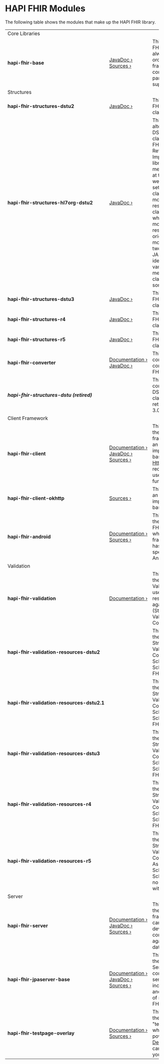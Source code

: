 # HAPI FHIR Modules

The following table shows the modules that make up the HAPI FHIR library.

<table class="modules-table">
    <tbody>
    <tr>
        <td colspan="3" class="modules-section-row">
            Core Libraries
        </td>
    </tr>
    <tr>
        <td style="font-weight: bold; white-space: nowrap;">hapi-fhir-base</td>
        <td>
            <a href="/hapi-fhir/apidocs/hapi-fhir-base/">JavaDoc&nbsp;&rsaquo;</a>
            <a href="https://github.com/hapifhir/hapi-fhir/tree/master/hapi-fhir-base">Sources&nbsp;&rsaquo;</a>
        </td>
        <td>
            This is the core HAPI FHIR library and is always required in order to use
            the framework. It contains the context, parsers, and other support classes.
        </td>
    </tr>
    <tr>
        <td class="modules-section-row" colspan="3">
            Structures
        </td>
    </tr>
    <tr>
        <td style="font-weight: bold; white-space: nowrap;">hapi-fhir-structures-dstu2</td>
        <td>
            <a href="/hapi-fhir/apidocs/hapi-fhir-structures-dstu2/">JavaDoc&nbsp;&rsaquo;</a>
        </td>
        <td>
            This module contains FHIR DSTU2 model classes.
        </td>
    </tr>
    <tr>
        <td style="font-weight: bold; white-space: nowrap;">hapi-fhir-structures-hl7org-dstu2</td>
        <td>
            <a href="/hapi-fhir/apidocs/hapi-fhir-structures-hl7org-dstu2/">JavaDoc&nbsp;&rsaquo;</a>
        </td>
        <td>
            This module contains alternate FHIR DSTU2 model classes. The HAPI FHIR and FHIR "Java Reference
            Implementation"
            libraries were merged in 2015, and at the time there were two parallel sets of DSTU2 model
            classes. This set more closely resembles the model classes for DSTU3+ where the other set
            more closely resembles the original DSTU1 model classes. The two DSTU2 model JARs are functionally
            identital, but the various utility methods on the classes are somewhat different.
        </td>
    </tr>
    <tr>
        <td style="font-weight: bold; white-space: nowrap;">hapi-fhir-structures-dstu3</td>
        <td>
            <a href="/hapi-fhir/apidocs/hapi-fhir-structures-dstu3/">JavaDoc&nbsp;&rsaquo;</a>
        </td>
        <td>
            This module contains FHIR DSTU3 model classes.
        </td>
    </tr>
    <tr>
        <td style="font-weight: bold; white-space: nowrap;">hapi-fhir-structures-r4</td>
        <td>
            <a href="/hapi-fhir/apidocs/hapi-fhir-structures-r4/">JavaDoc&nbsp;&rsaquo;</a>
        </td>
        <td>
            This module contains FHIR R4 model classes.
        </td>
    </tr>
    <tr>
        <td style="font-weight: bold; white-space: nowrap;">hapi-fhir-structures-r5</td>
        <td>
            <a href="/hapi-fhir/apidocs/hapi-fhir-structures-r5/">JavaDoc&nbsp;&rsaquo;</a>
        </td>
        <td>
            This module contains FHIR R5 model classes.
        </td>
    </tr>
    <tr>
        <td style="font-weight: bold; white-space: nowrap;">hapi-fhir-converter</td>
        <td>
            <a href="/hapi-fhir/docs/model/converter.html">Documentation&nbsp;&rsaquo;</a><br/>
            <a href="/hapi-fhir/apidocs/hapi-fhir-converter/">JavaDoc&nbsp;&rsaquo;</a>
        </td>
        <td>
            This module contains converters for converting between FHIR versions.
        </td>
    </tr>
    <tr>
        <td style="font-weight: bold; white-space: nowrap;"><i>hapi-fhir-structures-dstu (retired)</i></td>
        <td>
        </td>
        <td>
            This module contained FHIR DSTU1 model classes. It was retired in HAPI FHIR 3.0.0.
        </td>
    </tr>
    <tr>
        <td class="modules-section-row" colspan="3">Client
            Framework
        </td>
    </tr>
    <tr>
        <td style="font-weight: bold; white-space: nowrap;">hapi-fhir-client</td>
        <td>
            <a href="/hapi-fhir/docs/client/">Documentation&nbsp;&rsaquo;</a><br/>
            <a href="/hapi-fhir/apidocs/hapi-fhir-client/">JavaDoc&nbsp;&rsaquo;</a>
            <a href="https://github.com/hapifhir/hapi-fhir/tree/master/hapi-fhir-client">Sources&nbsp;&rsaquo;</a>
        </td>
        <td>
            This module contains the core FHIR client framework, including an
            HTTP implementation based on
            <a href="https://hc.apache.org/">Apache HttpClient</a>. It is required in order
            to use client functionality in HAPI.
        </td>
    </tr>
    <tr>
        <td style="font-weight: bold; white-space: nowrap;">hapi-fhir-client-okhttp</td>
        <td>
            <a href="https://github.com/hapifhir/hapi-fhir/tree/master/hapi-fhir-client-okhttp">Sources&nbsp;&rsaquo;</a>
        </td>
        <td>
            This module contains an alternate HTTP implementation based on
            <a href="http://square.github.io/okhttp/">OKHTTP</a>.
        </td>
    </tr>
    <tr>
        <td style="font-weight: bold; white-space: nowrap;">hapi-fhir-android</td>
        <td>
            <a href="/hapi-fhir/docs/android/">Documentation&nbsp;&rsaquo;</a>
            <a href="https://github.com/hapifhir/hapi-fhir/tree/master/hapi-fhir-android/">Sources&nbsp;&rsaquo;</a>
        </td>
        <td>
            This module contains the Android HAPI FHIR framework, which is a FHIR
            client framework which has been tailored specifically to run on Android.
        </td>
    </tr>
    <tr>
        <td class="modules-section-row" colspan="3">
            Validation
        </td>
    </tr>
    <tr>
        <td style="font-weight: bold; white-space: nowrap;">hapi-fhir-validation</td>
        <td>
            <a href="/hapi-fhir/docs/validation/">Documentation&nbsp;&rsaquo;</a>
        </td>
        <td>
            This module contains the FHIR Profile Validator, which is used to
            validate resource instances against FHIR Profiles (StructureDefinitions,
            ValueSets, CodeSystems, etc.).
        </td>
    </tr>
    <tr>
        <td style="font-weight: bold; white-space: nowrap;">hapi-fhir-validation-resources-dstu2</td>
        <td>
        </td>
        <td>
            This module contains the StructureDefinitions, ValueSets, CodeSystems, Schemas,
            and Schematrons for FHIR DSTU2
        </td>
    </tr>
    <tr>
        <td style="font-weight: bold; white-space: nowrap;">hapi-fhir-validation-resources-dstu2.1</td>
        <td>
        </td>
        <td>
            This module contains the StructureDefinitions, ValueSets, CodeSystems, Schemas,
            and Schematrons for FHIR DSTU2.1
        </td>
    </tr>
    <tr>
        <td style="font-weight: bold; white-space: nowrap;">hapi-fhir-validation-resources-dstu3</td>
        <td>
        </td>
        <td>
            This module contains the StructureDefinitions, ValueSets, CodeSystems, Schemas,
            and Schematrons for FHIR DSTU3
        </td>
    </tr>
    <tr>
        <td style="font-weight: bold; white-space: nowrap;">hapi-fhir-validation-resources-r4</td>
        <td>
        </td>
        <td>
            This module contains the StructureDefinitions, ValueSets, CodeSystems, Schemas,
            and Schematrons for FHIR R4
        </td>
    </tr>
    <tr>
        <td style="font-weight: bold; white-space: nowrap;">hapi-fhir-validation-resources-r5</td>
        <td>
        </td>
        <td>
            This module contains the StructureDefinitions, ValueSets, CodeSystems for R5. As of FHIR
            R5, Schema and Schematron files are no longer distributed with HAPI FHIR.
        </td>
    </tr>
    <tr>
        <td class="modules-section-row" colspan="3">Server</td>
    </tr>
    <tr>
        <td style="font-weight: bold; white-space: nowrap;">hapi-fhir-server</td>
        <td>
            <a href="/hapi-fhir/docs/server_plain/">Documentation&nbsp;&rsaquo;</a><br/>
            <a href="/hapi-fhir/apidocs/hapi-fhir-server/">JavaDoc&nbsp;&rsaquo;</a>
            <a href="https://github.com/hapifhir/hapi-fhir/tree/master/hapi-fhir-server/">Sources&nbsp;&rsaquo;</a>
        </td>
        <td>
            This module contains the HAPI FHIR Server framework, which can be used to
            develop FHIR compliant servers against your own data storage layer.
        </td>
    </tr>
    <tr>
        <td style="font-weight: bold; white-space: nowrap;">hapi-fhir-jpaserver-base</td>
        <td>
            <a href="/hapi-fhir/docs/server_jpa/">Documentation&nbsp;&rsaquo;</a><br/>
            <a href="/hapi-fhir/apidocs/hapi-fhir-jpaserver-base/">JavaDoc&nbsp;&rsaquo;</a>
            <a href="https://github.com/hapifhir/hapi-fhir/tree/master/hapi-fhir-jpaserver-base/">Sources&nbsp;&rsaquo;</a>
        </td>
        <td>
            This module contains the HAPI FHIR "JPA Server", which is a complete
            FHIR server solution including a database and implementations of many
            advanced FHIR server features.
        </td>
    </tr>
    <tr>
        <td style="font-weight: bold; white-space: nowrap;">hapi-fhir-testpage-overlay</td>
        <td>
            <a href="/hapi-fhir/docs/server_plain/web_testpage_overlay.html">Documentation&nbsp;&rsaquo;</a><br/>
            <a href="https://github.com/hapifhir/hapi-fhir/tree/master/hapi-fhir-testpage-overlay/">Sources&nbsp;&rsaquo;</a>
        </td>
        <td>
            This module contains the web based "testpage overlay", which is the
            UI that powers our
            <a href="http://fhirtest.uhn.ca">Public Demo Server</a>
            and can also be added to your applications.
        </td>
    </tr>
    </tbody>
</table>
			
